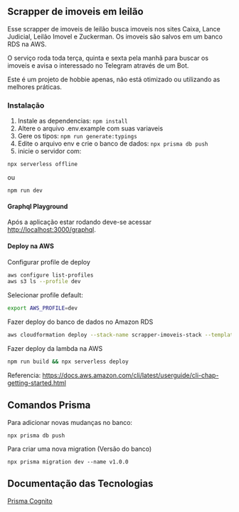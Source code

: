 ## Scrapper de imoveis em leilão

Esse scrapper de imoveis de leilão busca imoveis nos sites Caixa, Lance Judicial, Leilão Imovel e Zuckerman. Os imoveis são salvos em um banco RDS na AWS.

 O serviço roda toda terça, quinta e sexta  pela manhã para buscar os imoveis e avisa o interessado no Telegram através de um Bot.

Este é um projeto de hobbie apenas, não está otimizado ou utilizando as melhores práticas.


### Instalação

1. Instale as dependencias: `npm install`
2. Altere o arquivo .env.example com suas variaveis
3. Gere os tipos: `npm run generate:typings`
4. Edite o arquivo env e crie o banco de dados: `npx prisma db push`
5. inicie o servidor com:

`npx serverless offline`

ou

`npm run dev`

#### Graphql Playground

Após a aplicação estar rodando deve-se acessar [http://localhost:3000/graphql](http://localhost:3000/graphql).

#### Deploy na AWS

Configurar profile de deploy
```bash
aws configure list-profiles
aws s3 ls --profile dev
```

Selecionar profile default: <br/>
```bash
export AWS_PROFILE=dev
```
Fazer deploy do banco de dados no Amazon RDS
```bash
aws cloudformation deploy --stack-name scrapper-imoveis-stack --template-file rdsdatabase.yaml
```

Fazer deploy da lambda na AWS
```bash
npm run build && npx serverless deploy
```

Referencia: https://docs.aws.amazon.com/cli/latest/userguide/cli-chap-getting-started.html

## Comandos Prisma

Para adicionar novas mudanças no banco:

```
npx prisma db push
```

Para criar uma nova migration (Versão do banco)

```
npx prisma migration dev --name v1.0.0
```

## Documentação das Tecnologias

[Prisma ](https://www.prisma.io/docs/getting-started)
[Cognito ](https://docs.aws.amazon.com/apigateway/latest/developerguide/apigateway-enable-cognito-user-pool.html)